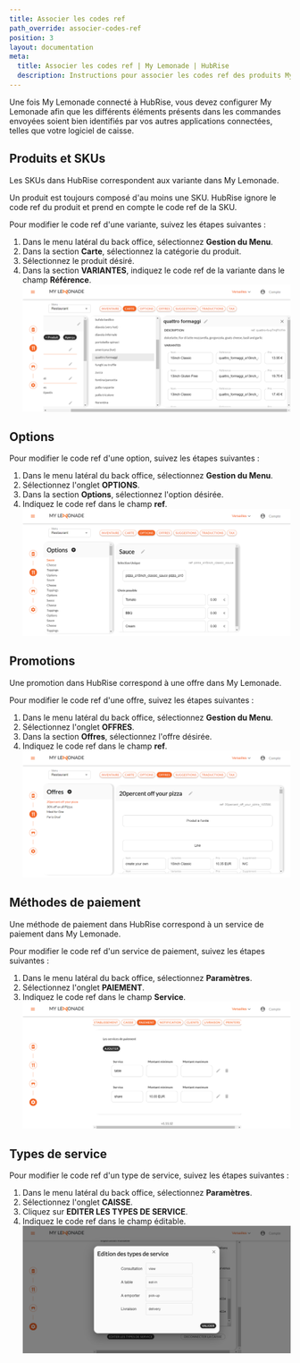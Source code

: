 ```yaml
---
title: Associer les codes ref
path_override: associer-codes-ref
position: 3
layout: documentation
meta:
  title: Associer les codes ref | My Lemonade | HubRise
  description: Instructions pour associer les codes ref des produits My Lemonade avec d'autres applications connectées à HubRise pour la synchronisation des données.
---
```


Une fois My Lemonade connecté à HubRise, vous devez configurer My Lemonade afin que les différents éléments présents dans les commandes envoyées soient bien identifiés par vos autres applications connectées, telles que votre logiciel de caisse.

## Produits et SKUs

Les SKUs dans HubRise correspondent aux variante dans My Lemonade.

Un produit est toujours composé d'au moins une SKU. HubRise ignore le code ref du produit et prend en compte le code ref de la SKU.

Pour modifier le code ref d'une variante, suivez les étapes suivantes :

1. Dans le menu latéral du back office, sélectionnez **Gestion du Menu**.
2. Dans la section **Carte**, sélectionnez la catégorie du produit.
3. Sélectionnez le produit désiré.
4. Dans la section **VARIANTES**, indiquez le code ref de la variante dans le champ **Référence**.
   ![Associer les codes ref - Variantes d'un produit](./images/003-product-variants.png)

## Options

Pour modifier le code ref d'une option, suivez les étapes suivantes :

1. Dans le menu latéral du back office, sélectionnez **Gestion du Menu**.
2. Sélectionnez l'onglet **OPTIONS**.
3. Dans la section **Options**, sélectionnez l'option désirée.
4. Indiquez le code ref dans le champ **ref**.
   ![Associer les codes ref - Options](./images/004-options.png)

## Promotions

Une promotion dans HubRise correspond à une offre dans My Lemonade.

Pour modifier le code ref d'une offre, suivez les étapes suivantes :

1. Dans le menu latéral du back office, sélectionnez **Gestion du Menu**.
2. Sélectionnez l'onglet **OFFRES**.
3. Dans la section **Offres**, sélectionnez l'offre désirée.
4. Indiquez le code ref dans le champ **ref**.
   ![Associer les codes ref - Offres](./images/005-offers.png)

## Méthodes de paiement

Une méthode de paiement dans HubRise correspond à un service de paiement dans My Lemonade.

Pour modifier le code ref d'un service de paiement, suivez les étapes suivantes :

1. Dans le menu latéral du back office, sélectionnez **Paramètres**.
2. Sélectionnez l'onglet **PAIEMENT**.
3. Indiquez le code ref dans le champ **Service**.
   ![Associer les codes ref - Services de paiement](./images/006-payment-methods.png)

## Types de service

Pour modifier le code ref d'un type de service, suivez les étapes suivantes :

1. Dans le menu latéral du back office, sélectionnez **Paramètres**.
2. Sélectionnez l'onglet **CAISSE**.
3. Cliquez sur **EDITER LES TYPES DE SERVICE**.
4. Indiquez le code ref dans le champ éditable.
   ![Associer les codes ref - Types de service](./images/007-service-types.png)
